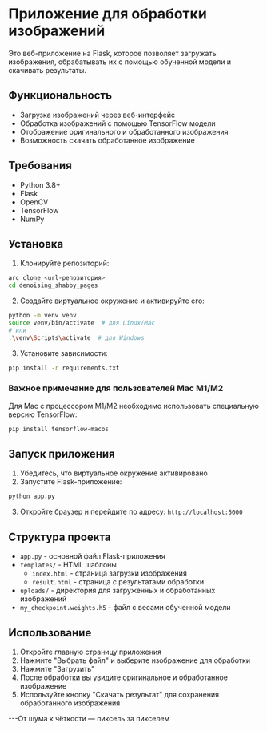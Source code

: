 # Приложение для обработки изображений

Это веб-приложение на Flask, которое позволяет загружать изображения, обрабатывать их с помощью обученной модели и скачивать результаты.

## Функциональность

- Загрузка изображений через веб-интерфейс
- Обработка изображений с помощью TensorFlow модели
- Отображение оригинального и обработанного изображения
- Возможность скачать обработанное изображение

## Требования

- Python 3.8+
- Flask
- OpenCV
- TensorFlow
- NumPy

## Установка

1. Клонируйте репозиторий:
```bash
arc clone <url-репозитория>
cd denoising_shabby_pages
```

2. Создайте виртуальное окружение и активируйте его:
```bash
python -m venv venv
source venv/bin/activate  # для Linux/Mac
# или
.\venv\Scripts\activate  # для Windows
```

3. Установите зависимости:
```bash
pip install -r requirements.txt
```

### Важное примечание для пользователей Mac M1/M2

Для Mac с процессором M1/M2 необходимо использовать специальную версию TensorFlow:
```bash
pip install tensorflow-macos
```

## Запуск приложения

1. Убедитесь, что виртуальное окружение активировано
2. Запустите Flask-приложение:
```bash
python app.py
```
3. Откройте браузер и перейдите по адресу: `http://localhost:5000`

## Структура проекта

- `app.py` - основной файл Flask-приложения
- `templates/` - HTML шаблоны
  - `index.html` - страница загрузки изображения
  - `result.html` - страница с результатами обработки
- `uploads/` - директория для загруженных и обработанных изображений
- `my_checkpoint.weights.h5` - файл с весами обученной модели

## Использование

1. Откройте главную страницу приложения
2. Нажмите "Выбрать файл" и выберите изображение для обработки
3. Нажмите "Загрузить"
4. После обработки вы увидите оригинальное и обработанное изображение
5. Используйте кнопку "Скачать результат" для сохранения обработанного изображения


---От шума к чёткости — пиксель за пикселем
